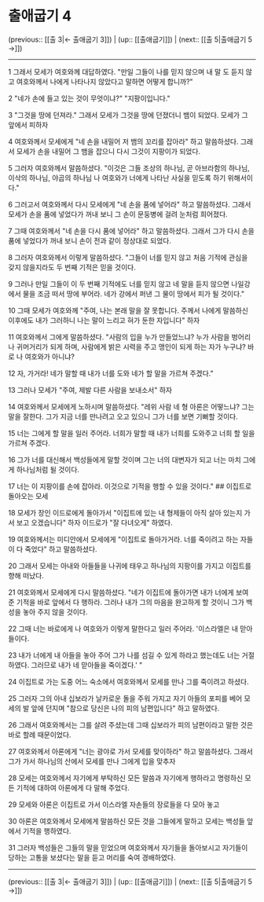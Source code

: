 # 출애굽기 4

(previous:: [[출 3|← 출애굽기 3]]) | (up:: [[출애굽기]]) | (next:: [[출 5|출애굽기 5 →]])

***




1 
그래서 모세가 여호와께 대답하였다. "만일 그들이 나를 믿지 않으며 내 말 도 듣지 않고 여호와께서 나에게 나타나지 않았다고 말하면 어떻게 합니까?" 



2 
"네가 손에 들고 있는 것이 무엇이냐?" "지팡이입니다." 



3 
"그것을 땅에 던져라." 그래서 모세가 그것을 땅에 던졌더니 뱀이 되었다. 모세가 그 앞에서 피하자 



4 
여호와께서 모세에게 "네 손을 내밀어 저 뱀의 꼬리를 잡아라" 하고 말씀하셨다. 그래서 모세가 손을 내밀어 그 뱀을 잡으니 다시 그것이 지팡이가 되었다. 



5 
그러자 여호와께서 말씀하셨다. "이것은 그들 조상의 하나님, 곧 아브라함의 하나님, 이삭의 하나님, 야곱의 하나님 나 여호와가 너에게 나타난 사실을 믿도록 하기 위해서이다." 



6 
그러고서 여호와께서 다시 모세에게 "네 손을 품에 넣어라" 하고 말씀하셨다. 그래서 모세가 손을 품에 넣었다가 꺼내 보니 그 손이 문둥병에 걸려 눈처럼 희어졌다. 



7 
그때 여호와께서 "네 손을 다시 품에 넣어라" 하고 말씀하셨다. 그래서 그가 다시 손을 품에 넣었다가 꺼내 보니 손이 전과 같이 정상대로 되었다. 



8 
그러자 여호와께서 이렇게 말씀하셨다. "그들이 너를 믿지 않고 처음 기적에 관심을 갖지 않을지라도 두 번째 기적은 믿을 것이다. 



9 
그러나 만일 그들이 이 두 번째 기적에도 너를 믿지 않고 네 말을 듣지 않으면 나일강에서 물을 조금 떠서 땅에 부어라. 네가 강에서 퍼낸 그 물이 땅에서 피가 될 것이다." 



10 
그때 모세가 여호와께 "주여, 나는 본래 말을 잘 못합니다. 주께서 나에게 말씀하신 이후에도 내가 그러하니 나는 말이 느리고 혀가 둔한 자입니다" 하자 



11 
여호와께서 그에게 말씀하셨다. "사람의 입을 누가 만들었느냐? 누가 사람을 벙어리나 귀머거리가 되게 하며, 사람에게 밝은 시력을 주고 맹인이 되게 하는 자가 누구냐? 바로 나 여호와가 아니냐? 



12 
자, 가거라! 네가 말할 때 내가 너를 도와 네가 할 말을 가르쳐 주겠다." 



13 
그러나 모세가 "주여, 제발 다른 사람을 보내소서" 하자 



14 
여호와께서 모세에게 노하시며 말씀하셨다. "레위 사람 네 형 아론은 어떻느냐? 그는 말을 잘한다. 그가 지금 너를 만나려고 오고 있으니 그가 너를 보면 기뻐할 것이다. 



15 
너는 그에게 할 말을 일러 주어라. 너희가 말할 때 내가 너희를 도와주고 너희 할 일을 가르쳐 주겠다. 



16 
그가 너를 대신해서 백성들에게 말할 것이며 그는 너의 대변자가 되고 너는 마치 그에게 하나님처럼 될 것이다. 



17 
너는 이 지팡이를 손에 잡아라. 이것으로 기적을 행할 수 있을 것이다." ## 이집트로 돌아오는 모세 



18 
모세가 장인 이드로에게 돌아가서 "이집트에 있는 내 형제들이 아직 살아 있는지 가서 보고 오겠습니다" 하자 이드로가 "잘 다녀오게" 하였다. 



19 
여호와께서는 미디안에서 모세에게 "이집트로 돌아가거라. 너를 죽이려고 하는 자들이 다 죽었다" 하고 말씀하셨다. 



20 
그래서 모세는 아내와 아들들을 나귀에 태우고 하나님의 지팡이를 가지고 이집트를 향해 떠났다. 



21 
여호와께서 모세에게 다시 말씀하셨다. "네가 이집트에 돌아가면 내가 너에게 보여 준 기적을 바로 앞에서 다 행하라. 그러나 내가 그의 마음을 완고하게 할 것이니 그가 백성을 놓아 주지 않을 것이다. 



22 
그때 너는 바로에게 나 여호와가 이렇게 말한다고 일러 주어라. '이스라엘은 내 맏아들이다. 



23 
내가 너에게 내 아들을 놓아 주어 그가 나를 섬길 수 있게 하라고 했는데도 너는 거절하였다. 그러므로 내가 네 맏아들을 죽이겠다.' " 



24 
이집트로 가는 도중 어느 숙소에서 여호와께서 모세를 만나 그를 죽이려고 하셨다. 



25 
그러자 그의 아내 십보라가 날카로운 돌을 주워 가지고 자기 아들의 포피를 베어 모세의 발 앞에 던지며 "참으로 당신은 나의 피의 남편입니다" 하고 말하였다. 



26 
그래서 여호와께서는 그를 살려 주셨는데 그때 십보라가 피의 남편이라고 말한 것은 바로 할례 때문이었다. 



27 
여호와께서 아론에게 "너는 광야로 가서 모세를 맞이하라" 하고 말씀하셨다. 그래서 그가 가서 하나님의 산에서 모세를 만나 그에게 입을 맞추자 



28 
모세는 여호와께서 자기에게 부탁하신 모든 말씀과 자기에게 행하라고 명령하신 모든 기적에 대하여 아론에게 다 말해 주었다. 



29 
모세와 아론은 이집트로 가서 이스라엘 자손들의 장로들을 다 모아 놓고 



30 
아론은 여호와께서 모세에게 말씀하신 모든 것을 그들에게 말하고 모세는 백성들 앞에서 기적을 행하였다. 



31 
그러자 백성들은 그들의 말을 믿었으며 여호와께서 자기들을 돌아보시고 자기들이 당하는 고통을 보셨다는 말을 듣고 머리를 숙여 경배하였다.

***

(previous:: [[출 3|← 출애굽기 3]]) | (up:: [[출애굽기]]) | (next:: [[출 5|출애굽기 5 →]])
